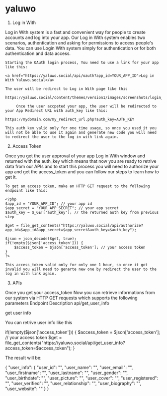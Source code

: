 # yaluwo

1. Log in With

Log in With system is a fast and convenient way for people to create accounts and log into your app. Our Log in With system enables two scenarios, authentication and asking for permissions to access people's data. You can use Login With system simply for authentication or for both authentication and data access.

    Starting the OAuth login process, You need to use a link for your app like this:

    <a href="https://yaluwo.social/api/oauth?app_id=YOUR_APP_ID">Log in With Yaluwo.social</a>

    The user will be redirect to Log in With page like this 
    
    https://yaluwo.social/content/themes/version1/images/screenshots/login_with.png
    
         Once the user accpeted your app, the user will be redirected to your App Redirect URL with auth_key like this:

    https://mydomain.com/my_redirect_url.php?auth_key=AUTH_KEY

    This auth_key valid only for one time usage, so once you used it you will not be able to use it again and generate new code you will need to redirect the user to the log in with link again.

2. Access Token

Once you get the user approval of your app Log in With window and returned with the auth_key which means that now you are ready to retrive data from our APIs and to start this process you will need to authorize your app and get the access_token and you can follow our steps to learn how to get it.

    To get an access token, make an HTTP GET request to the following endpoint like this:

    <?php
    $app_id = "YOUR_APP_ID"; // your app id
    $app_secret = "YOUR_APP_SECRET"; // your app secret
    $auth_key = $_GET['auth_key']; // the returned auth key from previous step

    $get = file_get_contents("https://yaluwo.social/api/authorize?app_id=$app_id&app_secret=$app_secret&auth_key=$auth_key");

    $json = json_decode($get, true);
    if(!empty($json['access_token'])) {
        $access_token = $json['access_token']; // your access token
    }
    ?>

    This access_token valid only for only one 1 hour, so once it got invalid you will need to genarte new one by redirect the user to the log in with link again.

3. APIs

Once you get your access_token Now you can retrieve informations from our system via HTTP GET requests which supports the following parameters
Endpoint 	Description
api/get_user_info 	

get user info

You can retrive user info like this

if(!empty($json['access_token'])) {
   $access_token = $json['access_token']; // your access token
   $get = file_get_contents("https://yaluwo.social/api/get_user_info?access_token=$access_token");
}

The result will be:

{
    "user_info": {
        "user_id": "",
        "user_name": "",
        "user_email": "",
        "user_firstname": "",
        "user_lastname": "",
        "user_gender": "",
        "user_birthdate": "",
        "user_picture": "",
        "user_cover": "",
        "user_registered": "",
        "user_verified": "",
        "user_relationship": "",
        "user_biography": "",
        "user_website": ""
    }
}

